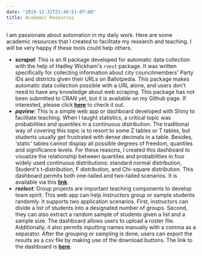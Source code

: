 ```yaml
---
date: "2019-12-31T21:48:51-07:00"
title: Academic Resources
---
```


I am passionate about automation in my daily work. Here are some academic resources that I created to facilitate my research and teaching. I will be very happy if these tools could help others.

* **_scrapol_**: This is an R package developed for automatic data collection with the help of Hadley Wickham's `rvest` package. It was written specifically for collecting information about city councilmembers' Party IDs and districts given their URLs on Ballotpedia. This package makes automatic data collection possible with a URL alone, and users don't need to have any knowledge about web scraping. This package has not been submitted to CRAN yet, but it is available on my Github page. If interested, please click [**here**](https://github.com/huizhou68/scrapol) to check it out.
* **_pqview_**: This is a simple web app or dashboard developed with Shiny to facilitate teaching. When I taught statistics, a critical topic was probabilities and quantiles in a continuous distribution. The traditional way of covering this topic is to resort to some Z tables or T tables, but students usually get frustrated with dense decimals in a table. Besides, 'static' tables cannot display all possible degrees of freedom, quantiles and significance levels. For these reasons, I created this dashboard to visualize the relationship between quantiles and probabilities in four widely used continuous distributions: standard normal distribution, Student's t-distribution, F distribution, and  Chi-square distribution. This dashboard permits both one-tailed and two-tailed scenarios. It is available via this [**link**](https://huizhou68.shinyapps.io/pqview/).
* ***rselect***: Group projects are important teaching components to develop team spirit. This web app can help instructors group or sample students randomly. It supports two application scenarios. First, instructors can divide a list of students into a designated number of groups. Second, they can also extract a random sample of students given a list and a sample size. The dashboard allows users to upload a roster file. Additionally, it also permits inputting names manually with a comma as a separator. After the grouping or sampling is done, users can export the results as a csv file by making use of the download buttons. The link to the dashboard is [**here**](https://huizhou68.shinyapps.io/rselect/).

